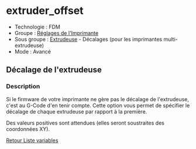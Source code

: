 # extruder_offset

* Technologie : FDM
* Groupe : [Réglages de l'Imprimante](../printer_settings/printer_settings.md)
* Sous groupe : [Extrudeuse](../printer_settings/printer_settings.md#extrudeuse) - Décalages (pour les imprimantes multi-extrudeuse)
* Mode : Avancé

## Décalage de l'extrudeuse

### Description

Si le firmware de votre imprimante ne gère pas le décalage de l'extrudeuse,  c'est au G-Code d'en tenir compte. Cette option vous permet de spécifier le décalage de chaque extrudeuse par rapport à la première. 

Des valeurs positives sont attendues (elles seront soustraites des coordonnées XY).

[Retour Liste variables](variable_list.md)